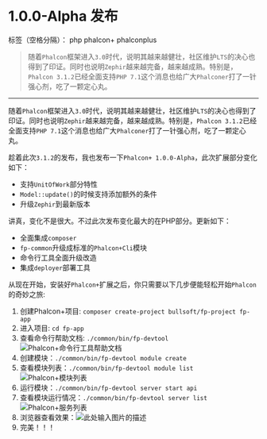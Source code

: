 # 1.0.0-Alpha 发布

标签（空格分隔）： php phalcon+ phalconplus

> 随着`Phalcon`框架进入`3.0`时代，说明其越来越健壮，社区维护`LTS`的决心也得到了印证。同时也说明`Zephir`越来越完备，越来越成熟。特别是，`Phalcon 3.1.2`已经全面支持`PHP 7.1`这个消息也给广大`Phalconer`打了一针强心剂，吃了一颗定心丸。

---

随着`Phalcon`框架进入`3.0`时代，说明其越来越健壮，社区维护`LTS`的决心也得到了印证。同时也说明`Zephir`越来越完备，越来越成熟。特别是，`Phalcon 3.1.2`已经全面支持`PHP 7.1`这个消息也给广大`Phalconer`打了一针强心剂，吃了一颗定心丸。

趁着此次`3.1.2`的发布，我也发布一下`Phalcon+ 1.0.0-Alpha`，此次扩展部分变化如下：

 - 支持`UnitOfWork`部分特性
 - `Model::update()`的时候支持添加额外的条件
 - 升级`Zephir`到最新版本

讲真，变化不是很大。不过此次发布变化最大的在PHP部分。更新如下：

 - 全面集成`composer`
 - `fp-common`升级成标准的`Phalcon+Cli`模块
 - 命令行工具全面升级改造
 - 集成`deployer`部署工具

从现在开始，安装好`Phalcon+`扩展之后，你只需要以下几步便能轻松开始`Phalcon`的奇妙之旅:

 1. 创建Phalcon+项目: `composer create-project bullsoft/fp-project fp-app`
 2. 进入项目: `cd fp-app`
 3. 查看命令行帮助文档: `./common/bin/fp-devtool`
![Phalcon+命令行工具帮助文档][1]
 4. 创建模块：`./common/bin/fp-devtool module create`
 5. 查看模块列表：`./common/bin/fp-devtool module list`
 ![Phalcon+模块列表][2]
 6. 运行模块：`./common/bin/fp-devtool server start api`
 7. 查看模块运行情况：`./common/bin/fp-devtool server list`
 ![Phalcon+服务列表][3]
 8. 浏览器查看效果：![此处输入图片的描述][4]
 9. 完美！！！


  [1]: http://bullsoft-static.oss-cn-beijing.aliyuncs.com/plus/image/fp-devtool-help.png
  [2]: http://bullsoft-static.oss-cn-beijing.aliyuncs.com/plus/image/fp-devtool-module_list.png
  [3]: http://bullsoft-static.oss-cn-beijing.aliyuncs.com/plus/image/fp-devtool-server-list.png
  [4]: http://bullsoft-static.oss-cn-beijing.aliyuncs.com/plus/image/localhost_8000.png
